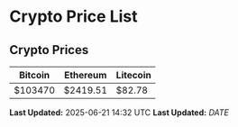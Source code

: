 # Crypto Price List

## Crypto Prices
| Bitcoin | Ethereum | Litecoin |
| ------- | -------- | -------- |
| $103470 | $2419.51 | $82.78 |
**Last Updated:** 2025-06-21 14:32 UTC
**Last Updated:** $DATE$
